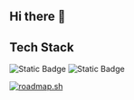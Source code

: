 ## Hi there 👋
## Tech Stack
![Static Badge](https://img.shields.io/badge/css%20-%20%23663399?style=for-the-badge&logo=css&logoColor=%23663399&logoSize=auto&labelColor=white)
![Static Badge](https://img.shields.io/badge/html%20-%20%23E34F26?style=for-the-badge&logo=html5&logoColor=%23E34F26&logoSize=auto&labelColor=white)

[![roadmap.sh](https://roadmap.sh/card/wide/677f1b2170129741a8649427?variant=dark)](https://roadmap.sh)



